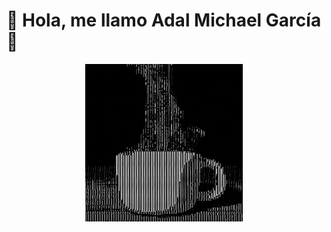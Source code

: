 # 🍵 Hola, me llamo Adal Michael García 🖖

<img src="TazaCafeASCII.gif" style="display: block; width: 50%; margin-right: auto; margin-left: auto;">
</img>
<!--
**aodaru/aodaru** is a ✨ _special_ ✨ repository because its `README.md` (this file) appears on your GitHub profile.

Here are some ideas to get you started:

- 🔭 I’m currently working on ...
- 🌱 I’m currently learning ...
- 👯 I’m looking to collaborate on ...
- 🤔 I’m looking for help with ...
- 💬 Ask me about ...
- 📫 How to reach me: ...
- 😄 Pronouns: ...
- ⚡ Fun fact: ...
-->
